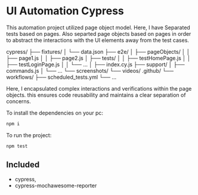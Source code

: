 # UI Automation Cypress

This automation project utilized page object model. Here, I have Separated tests based on pages. Also separted page objects based 
on pages in order to  abstract the interactions with the UI elements away from the test cases. 


cypress/
├── fixtures/
│ └── data.json
├── e2e/
│ ├── pageObjects/
│ │ ├── page1.js
│ │ ├── page2.js
│ ├── tests/
│ │ ├── testHomePage.js
│ │ ├── testLoginPage.js
│ │ └── ...
│ ├── index.cy.js
├── support/
│ ├── commands.js
│ └── ...
└── screenshots/
└── videos/
.github/
└── workflows/
├── scheduled_tests.yml
└── ...

Here, I encapsulated complex interactions and verifications within the page objects. 
this ensures code reusability and maintains a clear separation of concerns.



To install the dependencies on your pc:

```node.js
npm i
```
To run the project:

```node.js
npm test
```

## Included
* cypress,
* cypress-mochawesome-reporter

